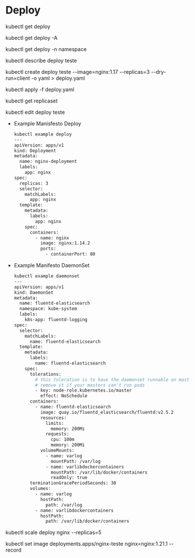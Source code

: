 # Deploy

kubectl get deploy

kubectl get deploy -A

kubectl get deploy -n namespace

kubectl describe deploy teste

kubectl create deploy teste --image=nginx:1.17 --replicas=3 --dry-run=client -o yaml > deploy.yaml

kubectl apply -f deploy.yaml

kubectl get replicaset

kubectl edit deploy teste

- Example Manisfesto Deploy
    
    ```bash
    kubectl example deploy
    ---
    apiVersion: apps/v1
    kind: Deployment
    metadata:
      name: nginx-deployment
      labels:
        app: nginx
    spec:
      replicas: 3
      selector:
        matchLabels:
          app: nginx
      template:
        metadata:
          labels:
            app: nginx
        spec:
          containers:
            - name: nginx
              image: nginx:1.14.2
              ports:
                - containerPort: 80
    ```
    
- Example Manifesto DaemonSet
    
    ```bash
    kubectl example daemonset
    ---
    apiVersion: apps/v1
    kind: DaemonSet
    metadata:
      name: fluentd-elasticsearch
      namespace: kube-system
      labels:
        k8s-app: fluentd-logging
    spec:
      selector:
        matchLabels:
          name: fluentd-elasticsearch
      template:
        metadata:
          labels:
            name: fluentd-elasticsearch
        spec:
          tolerations:
            # this toleration is to have the daemonset runnable on master nodes
            # remove it if your masters can't run pods
            - key: node-role.kubernetes.io/master
              effect: NoSchedule
          containers:
            - name: fluentd-elasticsearch
              image: quay.io/fluentd_elasticsearch/fluentd:v2.5.2
              resources:
                limits:
                  memory: 200Mi
                requests:
                  cpu: 100m
                  memory: 200Mi
              volumeMounts:
                - name: varlog
                  mountPath: /var/log
                - name: varlibdockercontainers
                  mountPath: /var/lib/docker/containers
                  readOnly: true
          terminationGracePeriodSeconds: 30
          volumes:
            - name: varlog
              hostPath:
                path: /var/log
            - name: varlibdockercontainers
              hostPath:
                path: /var/lib/docker/containers
    ```
    

kubectl scale deploy nginx --replicas=5

kubectl set image deployments.apps/nginx-teste nginx=nginx:1.21.1 --record
